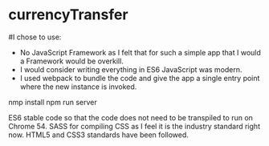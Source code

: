 # currencyTransfer

#I chose to use:

* No JavaScript Framework as I felt that for such a simple app that I would a Framework would be overkill.
* I would consider writing everything in ES6 JavaScript was modern.
* I used webpack to bundle the code and give the app a single entry point where the new instance is invoked.

nmp install
npm run server

ES6 stable code so that the code does not need to be transpiled to run on Chrome 54.
SASS for compiling CSS as I feel it is the industry standard right now.
HTML5 and CSS3 standards have been followed.
